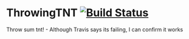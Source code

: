 # ThrowingTNT [![Build Status](https://travis-ci.org/boomboompower/ThrowingTNT.svg?branch=master)](https://travis-ci.org/boomboompower/ThrowingTNT)
Throw sum tnt! - Although Travis says its failing, I can confirm it works
